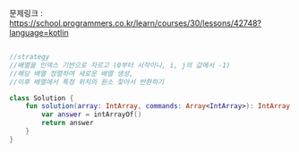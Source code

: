 문제링크 : https://school.programmers.co.kr/learn/courses/30/lessons/42748?language=kotlin

```kotlin

//strategy
//배열을 인덱스 기반으로 자르고 (0부터 시작이니, i, j의 값에서 -1)
//해당 배열 정렬하여 새로운 배열 생성,
//이후 배열에서 특정 위치의 원소 찾아서 반환하기

class Solution {
    fun solution(array: IntArray, commands: Array<IntArray>): IntArray {
        var answer = intArrayOf()
        return answer
    }
}

```
